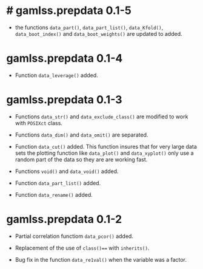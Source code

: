 
# # gamlss.prepdata 0.1-5

*  the functions `data_part()`, `data_part_list()`, `data_Kfold()`, `data_boot_index()` and `data_boot_weights()` are updated to added. 

# gamlss.prepdata 0.1-4

* Function `data_leverage()` added.


# gamlss.prepdata 0.1-3

* Functions `data_str()` and `data_exclude_class()` are modified to work with `POSIXct` class.

* Functions `data_dim()` and `data_omit()` are separated.

* Function `data_cut()` added. This function insures that for very large data sets the plotting function like `data_plot()` and `data_xyplot()` only use a random part of the data so they are are working fast.

* Functions `void()` and `data_void()` added.

* Function `data_part_list()` added.

* Function `data_rename()` added.


# gamlss.prepdata 0.1-2

* Partial correlation functiom `data_pcor()` added.

* Replacement of the use of `class()==` with `inherits()`.

* Bug fix in the function `data_re1val()` when the variable was a factor.
